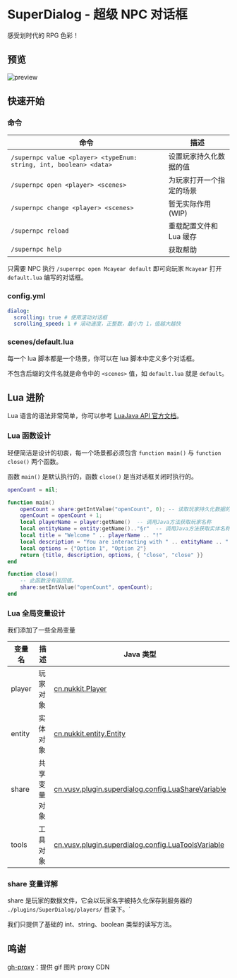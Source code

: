 # SuperDialog - 超级 NPC 对话框

感受划时代的 RPG 色彩！

## 预览

![preview](https://gh.api.99988866.xyz/https://github.com/Mcayear/SuperDialog/blob/master/image/preview.gif)

## 快速开始

### 命令

| 命令                                                                 | 描述             |
|--------------------------------------------------------------------|----------------|
| `/supernpc value <player> <typeEnum: string, int, boolean> <data>` | 设置玩家持久化数据的值    |
| `/supernpc open <player> <scenes>`                                 | 为玩家打开一个指定的场景   |
| `/supernpc change <player> <scenes>`                               | 暂无实际作用(WIP)    |
| `/supernpc reload`                                                 | 重载配置文件和 Lua 缓存 |
| `/supernpc help`                                                   | 获取帮助           |

只需要 NPC 执行 `/supernpc open Mcayear default` 即可向玩家 `Mcayear` 打开 `default.lua` 编写的对话框。

### config.yml

```yml
dialog:
  scrolling: true # 使用滚动对话框
  scrolling_speed: 1 # 滚动速度，正整数，最小为 1，值越大越快
 ```

### scenes/default.lua

每一个 lua 脚本都是一个场景，你可以在 lua 脚本中定义多个对话框。

不包含后缀的文件名就是命令中的 `<scenes>` 值，如 `default.lua` 就是 `default`。

## Lua 进阶

Lua 语言的语法非常简单，你可以参考 [LuaJava API 官方文档](https://gudzpoz.github.io/luajava/api.html#jclass-type)。

### Lua 函数设计

轻便简洁是设计的初衷，每一个场景都必须包含 `function main()` 与 `function close()` 两个函数。

函数 `main()` 是默认执行的，函数 `close()` 是当对话框关闭时执行的。

```lua
openCount = nil;

function main()
    openCount = share:getIntValue("openCount", 0); -- 读取玩家持久化数据的值
    openCount = openCount + 1;
    local playerName = player:getName()  -- 调用Java方法获取玩家名称
    local entityName = entity:getName().."§r"  -- 调用Java方法获取实体名称
    local title = "Welcome " .. playerName .. "!"
    local description = "You are interacting with " .. entityName .. ".\nopen count: ".. openCount ..".\nChoose again:"
    local options = {"Option 1", "Option 2"}
    return {title, description, options, { "close", "close" }}
end

function close()
    -- 此函数没有返回值。
    share:setIntValue("openCount", openCount);
end
```

### Lua 全局变量设计

我们添加了一些全局变量

| 变量名 | 描述     | Java 类型                                                                                                                       |
|-----|--------|-------------------------------------------------------------------------------------------------------------------------------|
| player | 玩家对象   | [cn.nukkit.Player](https://github.com/CloudburstMC/Nukkit/blob/master/src/main/java/cn/nukkit/Player.java)                                                                                                           |
| entity | 实体对象   | [cn.nukkit.entity.Entity](https://github.com/CloudburstMC/Nukkit/blob/master/src/main/java/cn/nukkit/entity/Entity.java)      |
| share | 共享变量对象 | [cn.vusv.plugin.superdialog.config.LuaShareVariable](./src/main/java/cn/vusv/plugin/superdialog/config/LuaShareVariable.java) |
| tools | 工具对象   | [cn.vusv.plugin.superdialog.config.LuaToolsVariable](./src/main/java/cn/vusv/plugin/superdialog/config/LuaToolsVariable.java) |

### share 变量详解

share 是玩家的数据文件，它会以玩家名字被持久化保存到服务器的 `./plugins/SuperDialog/players/` 目录下。`

我们只提供了基础的 int、string、boolean 类型的读写方法。

## 鸣谢

[gh-proxy](https://github.com/hunshcn/gh-proxy)：提供 gif 图片 proxy CDN